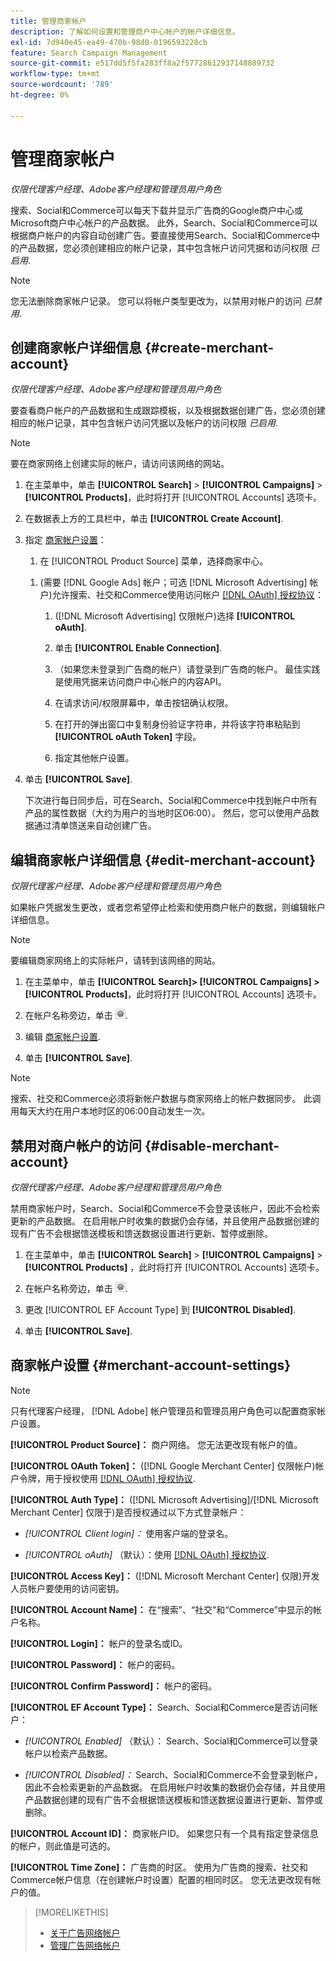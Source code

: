 ```yaml
---
title: 管理商家帐户
description: 了解如何设置和管理商户中心帐户的帐户详细信息。
exl-id: 7d940e45-ea49-470b-98d0-0196593228cb
feature: Search Campaign Management
source-git-commit: e517dd5f5fa283ff8a2f57728612937148889732
workflow-type: tm+mt
source-wordcount: '789'
ht-degree: 0%

---
```


# 管理商家帐户

*仅限代理客户经理、Adobe客户经理和管理员用户角色*

搜索、Social和Commerce可以每天下载并显示广告商的Google商户中心或Microsoft商户中心帐户的产品数据。 此外，Search、Social和Commerce可以根据商户帐户的内容自动创建广告。要直接使用Search、Social和Commerce中的产品数据，您必须创建相应的帐户记录，其中包含帐户访问凭据和访问权限 *已启用*.

>[!NOTE]
>
>您无法删除商家帐户记录。 您可以将帐户类型更改为，以禁用对帐户的访问 *已禁用*.

## 创建商家帐户详细信息 {#create-merchant-account}

*仅限代理客户经理、Adobe客户经理和管理员用户角色*

要查看商户帐户的产品数据和生成跟踪模板，以及根据数据创建广告，您必须创建相应的帐户记录，其中包含帐户访问凭据以及帐户的访问权限 *已启用*.

>[!NOTE]
>
>要在商家网络上创建实际的帐户，请访问该网络的网站。

1. 在主菜单中，单击 **[!UICONTROL Search]** \> **[!UICONTROL Campaigns]** \> **[!UICONTROL Products]**，此时将打开 [!UICONTROL Accounts] 选项卡。

1. 在数据表上方的工具栏中，单击 **[!UICONTROL Create Account]**.

1. 指定 [商家帐户设置](#merchant-account-settings)：

   1. 在 [!UICONTROL Product Source] 菜单，选择商家中心。

   <!--

   1. ([!DNL Meta Ads] accounts only) Log in to the [!DNL Meta Ads] account.

   And are there additional steps just for Meta? If so, create a separate procedure for it.
   
   -->

   1. (需要 [!DNL Google Ads] 帐户；可选 [!DNL Microsoft Advertising] 帐户)允许搜索、社交和Commerce使用访问帐户 [[!DNL OAuth] 授权协议](https://oauth.net/2/)：

      1. ([!DNL Microsoft Advertising] 仅限帐户)选择 **[!UICONTROL oAuth]**.

      1. 单击 **[!UICONTROL Enable Connection]**.

      1. （如果您未登录到广告商的帐户）请登录到广告商的帐户。 最佳实践是使用凭据来访问商户中心帐户的内容API。

      1. 在请求访问/权限屏幕中，单击按钮确认权限。

      1. 在打开的弹出窗口中复制身份验证字符串，并将该字符串粘贴到 **[!UICONTROL oAuth Token]** 字段。

      1. 指定其他帐户设置。

1. 单击 **[!UICONTROL Save]**.

   下次进行每日同步后，可在Search、Social和Commerce中找到帐户中所有产品的属性数据（大约为用户的当地时区06:00）。 然后，您可以使用产品数据通过清单馈送来自动创建广告。

## 编辑商家帐户详细信息 {#edit-merchant-account}

*仅限代理客户经理、Adobe客户经理和管理员用户角色*

如果帐户凭据发生更改，或者您希望停止检索和使用商户帐户的数据，则编辑帐户详细信息。

>[!NOTE]
>
>要编辑商家网络上的实际帐户，请转到该网络的网站。

1. 在主菜单中，单击 **[!UICONTROL Search]\> [!UICONTROL Campaigns] \>[!UICONTROL Products]**，此时将打开 [!UICONTROL Accounts] 选项卡。

1. 在帐户名称旁边，单击 ![查看/编辑设置](/help/search-social-commerce/assets/settings.png "查看/编辑设置").

1. 编辑 [商家帐户设置](#merchant-account-settings).

1. 单击 **[!UICONTROL Save]**.

>[!NOTE]
>
>搜索、社交和Commerce必须将新帐户数据与商家网络上的帐户数据同步。 此调用每天大约在用户本地时区的06:00自动发生一次。

## 禁用对商户帐户的访问 {#disable-merchant-account}

*仅限代理客户经理、Adobe客户经理和管理员用户角色*

禁用商家帐户时，Search、Social和Commerce不会登录该帐户，因此不会检索更新的产品数据。 在启用帐户时收集的数据仍会存储，并且使用产品数据创建的现有广告不会根据馈送模板和馈送数据设置进行更新、暂停或删除。

1. 在主菜单中，单击 **[!UICONTROL Search]** \> **[!UICONTROL Campaigns]** \> **[!UICONTROL Products]** ，此时将打开 [!UICONTROL Accounts] 选项卡。

1. 在帐户名称旁边，单击 ![查看/编辑设置](/help/search-social-commerce/assets/settings.png "查看/编辑设置").

1. 更改 [!UICONTROL EF Account Type] 到 **[!UICONTROL Disabled]**.

1. 单击 **[!UICONTROL Save]**.

## 商家帐户设置 {#merchant-account-settings}

>[!NOTE]
>
>只有代理客户经理， [!DNL Adobe] 帐户管理员和管理员用户角色可以配置商家帐户设置。

**[!UICONTROL Product Source]：** 商户网络。 您无法更改现有帐户的值。

**[!UICONTROL OAuth Token]：** ([!DNL Google Merchant Center] 仅限帐户)帐户令牌，用于授权使用 [[!DNL OAuth] 授权协议](https://oauth.net/2/).

**[!UICONTROL Auth Type]：** ([!DNL Microsoft Advertising]/[!DNL Microsoft Merchant Center] 仅限于)是否授权通过以下方式登录帐户：

* *[!UICONTROL Client login]：* 使用客户端的登录名。

* *[!UICONTROL oAuth]* （默认）：使用 [[!DNL OAuth] 授权协议](https://oauth.net/2/).

**[!UICONTROL Access Key]：** ([!DNL Microsoft Merchant Center] 仅限)开发人员帐户要使用的访问密钥。

**[!UICONTROL Account Name]：** 在“搜索”、“社交”和“Commerce”中显示的帐户名称。

**[!UICONTROL Login]：** 帐户的登录名或ID。

**[!UICONTROL Password]：** 帐户的密码。

**[!UICONTROL Confirm Password]：** 帐户的密码。

**[!UICONTROL EF Account Type]：** Search、Social和Commerce是否访问帐户：

* *[!UICONTROL Enabled]* （默认）： Search、Social和Commerce可以登录帐户以检索产品数据。

* *[!UICONTROL Disabled]：* Search、Social和Commerce不会登录到帐户，因此不会检索更新的产品数据。 在启用帐户时收集的数据仍会存储，并且使用产品数据创建的现有广告不会根据馈送模板和馈送数据设置进行更新、暂停或删除。

**[!UICONTROL Account ID]：** 商家帐户ID。 如果您只有一个具有指定登录信息的帐户，则此值是可选的。

**[!UICONTROL Time Zone]：** 广告商的时区。 使用为广告商的搜索、社交和Commerce帐户信息（在创建帐户时设置）配置的相同时区。 您无法更改现有帐户的值。

>[!MORELIKETHIS]
>
>* [关于广告网络帐户](ad-network-account-about.md)
>* [管理广告网络帐户](ad-network-account-manage.md)
